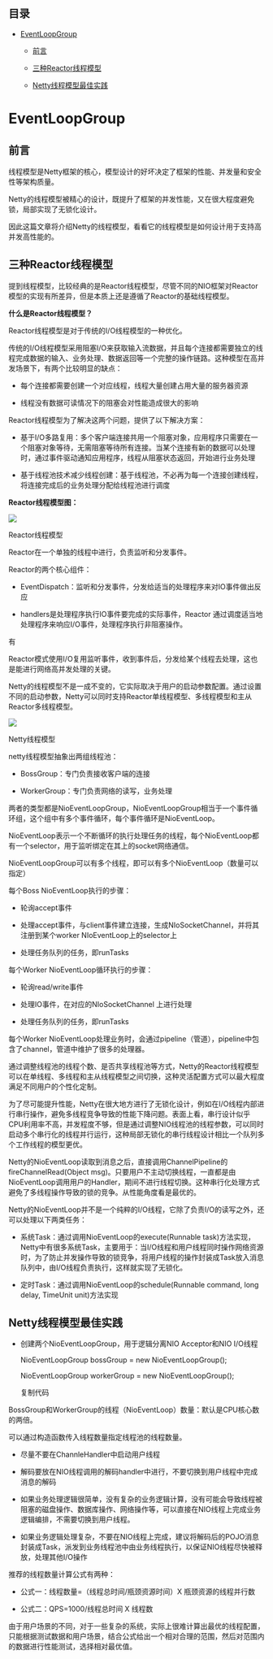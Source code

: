 ## 目录

*   [EventLoopGroup](#eventloopgroup)

    *   [前言](#前言)

    *   [三种Reactor线程模型](#三种reactor线程模型)

    *   [Netty线程模型最佳实践](#netty线程模型最佳实践)

# EventLoopGroup

## 前言

线程模型是Netty框架的核心，模型设计的好坏决定了框架的性能、并发量和安全性等架构质量。

Netty的线程模型被精心的设计，既提升了框架的并发性能，又在很大程度避免锁，局部实现了无锁化设计。

因此这篇文章将介绍Netty的线程模型，看看它的线程模型是如何设计用于支持高并发高性能的。

## 三种Reactor线程模型

提到线程模型，比较经典的是Reactor线程模型，尽管不同的NIO框架对Reactor模型的实现有所差异，但是本质上还是遵循了Reactor的基础线程模型。

**什么是Reactor线程模型？**

Reactor线程模型是对于传统的I/O线程模型的一种优化。

传统的I/O线程模型采用阻塞I/O来获取输入流数据，并且每个连接都需要独立的线程完成数据的输入、业务处理、数据返回等一个完整的操作链路。这种模型在高并发场景下，有两个比较明显的缺点：

*   每个连接都需要创建一个对应线程，线程大量创建占用大量的服务器资源

*   线程没有数据可读情况下的阻塞会对性能造成很大的影响

Reactor线程模型为了解决这两个问题，提供了以下解决方案：

*   基于I/O多路复用：多个客户端连接共用一个阻塞对象，应用程序只需要在一个阻塞对象等待，无需阻塞等待所有连接。当某个连接有新的数据可以处理时，通过事件驱动通知应用程序，线程从阻塞状态返回，开始进行业务处理

*   基于线程池技术减少线程创建：基于线程池，不必再为每一个连接创建线程，将连接完成后的业务处理分配给线程池进行调度

**Reactor线程模型图：**

![](https://p3-juejin.byteimg.com/tos-cn-i-k3u1fbpfcp/6d892cee9b44493c987be58a4af86bac\~tplv-k3u1fbpfcp-zoom-in-crop-mark:4536:0:0:0.awebp)

Reactor线程模型

Reactor在一个单独的线程中进行，负责监听和分发事件。

Reactor的两个核心组件：

*   EventDispatch：监听和分发事件，分发给适当的处理程序来对IO事件做出反应

*   handlers是处理程序执行IO事件要完成的实际事件，Reactor 通过调度适当地处理程序来响应I/O事件，处理程序执行非阻塞操作。

有

Reactor模式使用I/O复用监听事件，收到事件后，分发给某个线程去处理，这也是能进行网络高并发处理的关键。

Netty的线程模型不是一成不变的，它实际取决于用户的启动参数配置。通过设置不同的启动参数，Netty可以同时支持Reactor单线程模型、多线程模型和主从Reactor多线程模型。

![](https://p3-juejin.byteimg.com/tos-cn-i-k3u1fbpfcp/fa5766f4f69443ffa74fc932f9c03369\~tplv-k3u1fbpfcp-zoom-in-crop-mark:4536:0:0:0.awebp)

Netty线程模型

netty线程模型抽象出两组线程池：

*   BossGroup：专门负责接收客户端的连接

*   WorkerGroup：专门负责网络的读写，业务处理

两者的类型都是NioEventLoopGroup，NioEventLoopGroup相当于一个事件循环组，这个组中有多个事件循环，每个事件循环是NioEventLoop。

NioEventLoop表示一个不断循环的执行处理任务的线程，每个NioEventLoop都有一个selector，用于监听绑定在其上的socket网络通信。

NioEventLoopGroup可以有多个线程，即可以有多个NioEventLoop（数量可以指定）

每个Boss NioEventLoop执行的步骤：

*   轮询accept事件

*   处理accept事件，与client事件建立连接，生成NIoSocketChannel，并将其注册到某个worker NIoEventLoop上的selector上

*   处理任务队列的任务，即runTasks

每个Worker NioEventLoop循环执行的步骤：

*   轮询read/write事件

*   处理IO事件，在对应的NIoSocketChannel 上进行处理

*   处理任务队列的任务，即runTasks

每个Worker NioEventLoop处理业务时，会通过pipeline（管道），pipeline中包含了channel，管道中维护了很多的处理器。

通过调整线程池的线程个数、是否共享线程池等方式，Netty的Reactor线程模型可以在单线程、多线程和主从线程模型之间切换，这种灵活配置方式可以最大程度满足不同用户的个性化定制。

为了尽可能提升性能，Netty在很大地方进行了无锁化设计，例如在I/O线程内部进行串行操作，避免多线程竞争导致的性能下降问题。表面上看，串行设计似乎CPU利用率不高，并发程度不够，但是通过调整NIO线程池的线程参数，可以同时启动多个串行化的线程并行运行，这种局部无锁化的串行线程设计相比一个队列多个工作线程的模型更优。

Netty的NioEventLoop读取到消息之后，直接调用ChannelPipeline的fireChannelRead(Object msg)。只要用户不主动切换线程，一直都是由NioEventLoop调用用户的Handler，期间不进行线程切换。这种串行化处理方式避免了多线程操作导致的锁的竞争。从性能角度看是最优的。

Netty的NioEventLoop并不是一个纯粹的I/O线程，它除了负责I/O的读写之外，还可以处理以下两类任务：

*   系统Task：通过调用NioEventLoop的execute(Runnable task)方法实现，Netty中有很多系统Task，主要用于：当I/O线程和用户线程同时操作网络资源时，为了防止并发操作导致的锁竞争，将用户线程的操作封装成Task放入消息队列中，由I/O线程负责执行，这样就实现了无锁化。

*   定时Task：通过调用NioEventLoop的schedule(Runnable command, long delay, TimeUnit unit)方法实现

## Netty线程模型最佳实践

*   创建两个NioEventLoopGroup，用于逻辑分离NIO Acceptor和NIO I/O线程

    NioEventLoopGroup bossGroup = new NioEventLoopGroup();&#x20;

    NioEventLoopGroup workerGroup = new NioEventLoopGroup();

    复制代码

BossGroup和WorkerGroup的线程（NioEventLoop）数量：默认是CPU核心数的两倍。

可以通过构造函数传入线程数量指定线程池的线程数量。

*   尽量不要在ChannleHandler中启动用户线程

*   解码要放在NIO线程调用的解码handler中进行，不要切换到用户线程中完成消息的解码

*   如果业务处理逻辑很简单，没有复杂的业务逻辑计算，没有可能会导致线程被阻塞的磁盘操作、数据库操作、网络操作等，可以直接在NIO线程上完成业务逻辑编排，不需要切换到用户线程。

*   如果业务逻辑处理复杂，不要在NIO线程上完成，建议将解码后的POJO消息封装成Task，派发到业务线程池中由业务线程执行，以保证NIO线程尽快被释放，处理其他I/O操作

推荐的线程数量计算公式有两种：

*   公式一：线程数量=（线程总时间/瓶颈资源时间）X 瓶颈资源的线程并行数

*   公式二：QPS=1000/线程总时间 X 线程数

由于用户场景的不同，对于一些复杂的系统，实际上很难计算出最优的线程配置，只能根据测试数据和用户场景，结合公式给出一个相对合理的范围，然后对范围内的数据进行性能测试，选择相对最优值。
